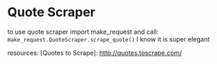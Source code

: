 # Quote Scraper

to use quote scraper import make_request and call:
```make_request.QuoteScraper.scrape_quote()```
I know it is super elegant

resources:
[Quotes to Scrape]: http://quotes.toscrape.com/
